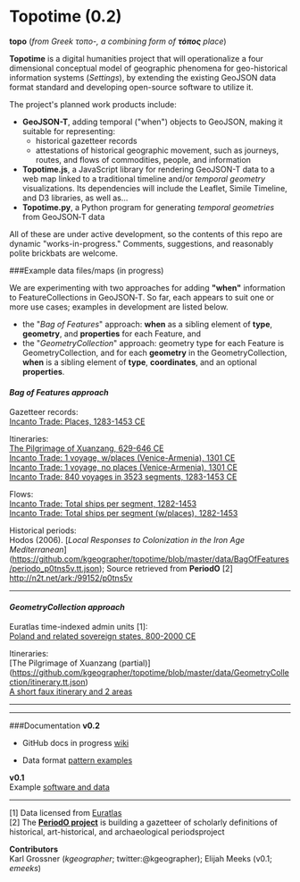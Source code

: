 Topotime (0.2)
==========================

**topo** (_from Greek τοπο-, a combining form of **τόπος** place_)

**Topotime** is a digital humanities project that will operationalize a four dimensional conceptual model of geographic phenomena for geo-historical information systems (_Settings_), by extending the existing GeoJSON data format standard and developing open-source software to utilize it.

The project's planned work products include:

* **GeoJSON-T**, adding temporal ("when") objects to GeoJSON, making it suitable for representing:
	* historical gazetteer records
	* attestations of historical geographic movement, such as journeys, routes, and flows of commodities, people, and information
* **Topotime.js**, a JavaScript library for rendering GeoJSON-T data to a web map linked to a traditional timeline and/or _temporal geometry_ visualizations. Its dependencies will include the Leaflet, Simile Timeline, and D3 libraries, as well as...
* **Topotime.py**, a Python program for generating _temporal geometries_ from GeoJSON&#8209;T data

All of these are under active development, so the contents of this repo are dynamic "works-in-progress." Comments, suggestions, and reasonably polite brickbats are welcome.

###Example data files/maps (in progress)

We are experimenting with two approaches for adding **"when"** information to FeatureCollections in GeoJSON&#8209;T. So far, each appears to suit one or more use cases; examples in development are listed below.

* the "_Bag of Features_" approach: **when** as a sibling element of **type**, **geometry**, and **properties** for each Feature,  and
* the "_GeometryCollection_" approach: geometry type for each Feature is GeometryCollection, and for each **geometry** in the GeometryCollection, **when** is a sibling element of **type**, **coordinates**, and an optional **properties**.

#### *_Bag of Features approach_*
Gazetteer records:  
[Incanto Trade: Places, 1283-1453 CE](https://github.com/kgeographer/topotime/blob/master/data/BagOfFeatures/incanto_places.geojson)  

Itineraries:  
[The Pilgrimage of Xuanzang, 629-646 CE](https://github.com/kgeographer/topotime/blob/master/data/BagOfFeatures/xuanzang_way-collection.geojson)  
[Incanto Trade: 1 voyage, w/places (Venice-Armenia), 1301 CE  ](https://github.com/kgeographer/topotime/blob/master/data/BagOfFeatures/incanto_1voyage-w-places.geojson)  
[Incanto Trade: 1 voyage, no places (Venice-Armenia), 1301 CE  ](https://github.com/kgeographer/topotime/blob/master/data/BagOfFeatures/incanto_1yoyage-no-places.geojson)  
[Incanto Trade: 840 voyages in 3523 segments, 1283-1453 CE  ](https://github.com/kgeographer/topotime/blob/master/data/BagOfFeatures/incanto_840voyages.geojson)   

Flows:  
[Incanto Trade: Total ships per segment, 1282-1453](https://github.com/kgeographer/topotime/blob/master/data/BagOfFeatures/incanto_total-ships.geojson)  
[Incanto Trade: Total ships per segment (w/places), 1282-1453](https://github.com/kgeographer/topotime/blob/master/data/BagOfFeatures/incanto_flow-features-w-places.geojson)

Historical periods:  
Hodos (2006). [_Local Responses to Colonization in the Iron Age Mediterranean_] (https://github.com/kgeographer/topotime/blob/master/data/BagOfFeatures/periodo_p0tns5v.tt.json); Source retrieved from **PeriodO** [2] http://n2t.net/ark:/99152/p0tns5v
____________
#### *_GeometryCollection approach_*
Euratlas time-indexed admin units [1]:  
[Poland and related sovereign states, 800-2000 CE](https://github.com/kgeographer/topotime/blob/master/data/GeometryCollection/euro_poland.tt.json)

Itineraries:  
[The Pilgrimage of Xuanzang (partial)] (https://github.com/kgeographer/topotime/blob/master/data/GeometryCollection/itinerary.tt.json)  
[A short faux itinerary and 2 areas](https://github.com/kgeographer/topotime/blob/master/data/GeometryCollection/multi-type.tt.json)  
____________
____________
###Documentation
**v0.2**  

- GitHub docs in progress [wiki](https://github.com/kgeographer/topotime/wiki)

- Data format [pattern examples](https://github.com/kgeographer/topotime/blob/tt-geojson/spec-outlines_18Aug2015.md)

**v0.1**  
Example [software and data](http://dh.stanford.edu/topotime)


____________
[1] Data licensed from [Euratlas](http://www.euratlas.net/history/europe/)  
[2] The [**PeriodO project**](http://perio.do/) is building a gazetteer of scholarly definitions of historical, art-historical, and archaeological periodsproject

**Contributors**   
Karl Grossner (*kgeographer*; twitter:@kgeographer); Elijah Meeks (v0.1; *emeeks*)
